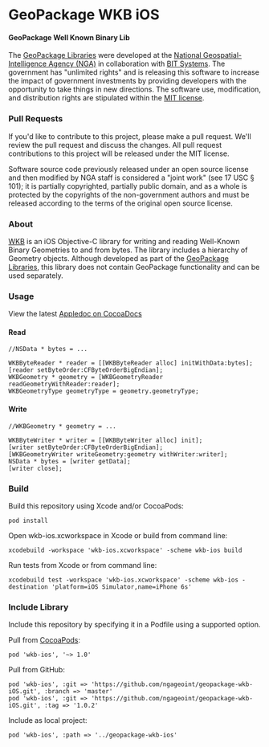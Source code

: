 # GeoPackage WKB iOS

#### GeoPackage Well Known Binary Lib ####

The [GeoPackage Libraries](http://ngageoint.github.io/GeoPackage/) were developed at the [National Geospatial-Intelligence Agency (NGA)](http://www.nga.mil/) in collaboration with [BIT Systems](http://www.bit-sys.com/). The government has "unlimited rights" and is releasing this software to increase the impact of government investments by providing developers with the opportunity to take things in new directions. The software use, modification, and distribution rights are stipulated within the [MIT license](http://choosealicense.com/licenses/mit/).

### Pull Requests ###
If you'd like to contribute to this project, please make a pull request. We'll review the pull request and discuss the changes. All pull request contributions to this project will be released under the MIT license.

Software source code previously released under an open source license and then modified by NGA staff is considered a "joint work" (see 17 USC § 101); it is partially copyrighted, partially public domain, and as a whole is protected by the copyrights of the non-government authors and must be released according to the terms of the original open source license.

### About ###

[WKB](http://ngageoint.github.io/geopackage-wkb-ios/) is an iOS Objective-C library for writing and reading Well-Known Binary Geometries to and from bytes. The library includes a hierarchy of Geometry objects. Although developed as part of the [GeoPackage Libraries](http://ngageoint.github.io/GeoPackage/), this library does not contain GeoPackage functionality and can be used separately.

### Usage ###

View the latest [Appledoc on CocoaDocs](http://cocoadocs.org/docsets/wkb-ios)

#### Read ####

    //NSData * bytes = ...    
    
    WKBByteReader * reader = [[WKBByteReader alloc] initWithData:bytes];
    [reader setByteOrder:CFByteOrderBigEndian];
    WKBGeometry * geometry = [WKBGeometryReader readGeometryWithReader:reader];
    WKBGeometryType geometryType = geometry.geometryType;

#### Write ####

    //WKBGeometry * geometry = ...
    
    WKBByteWriter * writer = [[WKBByteWriter alloc] init];
    [writer setByteOrder:CFByteOrderBigEndian];
    [WKBGeometryWriter writeGeometry:geometry withWriter:writer];
    NSData * bytes = [writer getData];
    [writer close];

### Build ###

Build this repository using Xcode and/or CocoaPods:

    pod install

Open wkb-ios.xcworkspace in Xcode or build from command line:

    xcodebuild -workspace 'wkb-ios.xcworkspace' -scheme wkb-ios build

Run tests from Xcode or from command line:

    xcodebuild test -workspace 'wkb-ios.xcworkspace' -scheme wkb-ios -destination 'platform=iOS Simulator,name=iPhone 6s'

### Include Library ###

Include this repository by specifying it in a Podfile using a supported option.

Pull from [CocoaPods](https://cocoapods.org/pods/wkb-ios):

    pod 'wkb-ios', '~> 1.0'

Pull from GitHub:

    pod 'wkb-ios', :git => 'https://github.com/ngageoint/geopackage-wkb-iOS.git', :branch => 'master'
    pod 'wkb-ios', :git => 'https://github.com/ngageoint/geopackage-wkb-iOS.git', :tag => '1.0.2'

Include as local project:

    pod 'wkb-ios', :path => '../geopackage-wkb-ios'

